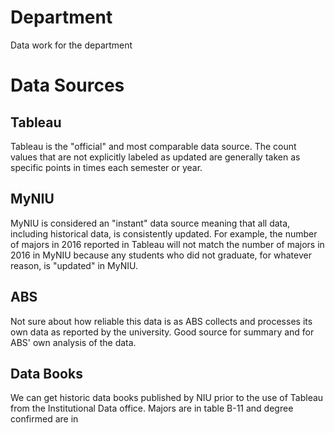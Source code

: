 # Department

Data work for the department

# Data Sources

## Tableau

Tableau is the "official" and most comparable data source. The count values that are not explicitly labeled as updated are generally taken as specific points in times each semester or year.

## MyNIU

MyNIU is considered an "instant" data source meaning that all data, including historical data, is consistently updated. For example, the number of majors in 2016 reported in Tableau will not match the number of majors in 2016 in MyNIU because any students who did not graduate, for whatever reason, is "updated" in MyNIU.

## ABS

Not sure about how reliable this data is as ABS collects and processes its own data as reported by the university. Good source for summary and for ABS' own analysis of the data.

## Data Books

We can get historic data books published by NIU prior to the use of Tableau from the Institutional Data office. Majors are in table B-11 and degree confirmed are in
